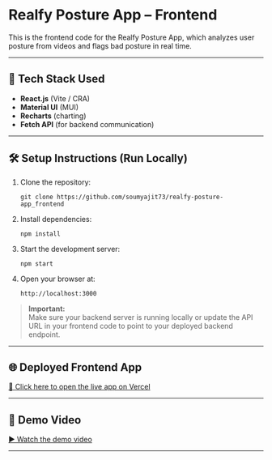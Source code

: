 # Realfy Posture App – Frontend

This is the frontend code for the Realfy Posture App, which analyzes user posture from videos and flags bad posture in real time.

---

## 🚀 Tech Stack Used

- **React.js** (Vite / CRA)
- **Material UI** (MUI)
- **Recharts** (charting)
- **Fetch API** (for backend communication)

---

## 🛠 Setup Instructions (Run Locally)

1. Clone the repository:
    ```
    git clone https://github.com/soumyajit73/realfy-posture-app_frontend
    ```

2. Install dependencies:
    ```
    npm install
    ```

3. Start the development server:
    ```
    npm start
    ```

4. Open your browser at:
    ```
    http://localhost:3000
    ```

> **Important:**  
> Make sure your backend server is running locally or update the API URL in your frontend code to point to your deployed backend endpoint.

---

## 🌐 Deployed Frontend App

[🔗 Click here to open the live app on Vercel]((https://realfy-posture-app-frontend.vercel.app/))

---

## 🎥 Demo Video

[▶️ Watch the demo video](YOUR_DEMO_VIDEO_LINK)

---
